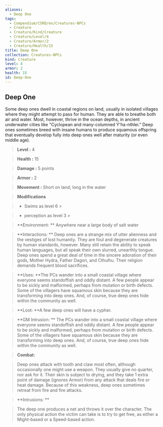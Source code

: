 ```yaml
---
aliases:
  - Deep One
tags:
  - Compendium/CSRD/en/Creatures-NPCs
  - Creature
  - Creature/Kind/Creature
  - Creature/Level/4
  - Creature/Armor/2
  - Creature/Health/15
title: Deep One
collection: Creatures-NPCs
kind: Creature
level: 4
armor: 2
health: 15
id: Deep-One
---
```

## Deep One    
Some deep ones dwell in coastal regions on land, usually in isolated villages where they might attempt to pass for human. They are able to breathe both air and water. Most, however, thrive in the ocean depths, in ancient underwater cities like "Cyclopean and many-columned Y'ha-nthlei." Deep ones sometimes breed with insane humans to produce squamous offspring that eventually develop fully into deep ones well after maturity (or even middle age).    
  
    
> **Level :** 4    
> **Health :** 15    
> **Damage :** 5 points    
> **Armor :** 2    
> **Movement :** Short on land; long in the water    
> **Modifications**    
>- Swims as level 6 >  
>    
>- perception as level 3 >  
>    
> **Environment: ** Anywhere near a large body of salt water    
> **Interactions: ** Deep ones are a strange mix of utter alienness and the vestiges of lost humanity. They are foul and degenerate creatures by human standards, however. Many still retain the ability to speak human languages, but all speak their own slurred, unearthly tongue. Deep ones spend a great deal of time in the sincere adoration of their gods, Mother Hydra, Father Dagon, and Cthulhu. Their religion demands frequent blood sacrifices.    
> **Uses: **The PCs wander into a small coastal village where everyone seems standoffish and oddly distant. A few people appear to be sickly and malformed, perhaps from mutation or birth defects. Some of the villagers have squamous skin because they are transforming into deep ones. And, of course, true deep ones hide within the community as well.    
> **Loot: **A few deep ones will have a cypher.    
> **GM Intrusion: ** The PCs wander into a small coastal village where everyone seems standoffish and oddly distant. A few people appear to be sickly and malformed, perhaps from mutation or birth defects. Some of the villagers have squamous skin because they are transforming into deep ones. And, of course, true deep ones hide within the community as well.    
  
> **Combat:**   
> Deep ones attack with tooth and claw most often, although occasionally one might use a weapon. They usually give no quarter, nor ask for it. Their skin is subject to drying, and they take 1 extra point of damage (ignores Armor) from any attack that deals fire or heat damage. Because of this weakness, deep ones sometimes retreat from fire and fire attacks.    
    
  
> **Intrusions: **   
> The deep one produces a net and throws it over the character. The only physical action the victim can take is to try to get free, as either a Might-based or a Speed-based action.    
